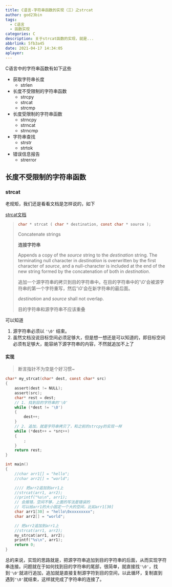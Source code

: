 ```yaml
---
title: C语言-字符串函数的实现（三）之strcat
author: god23bin
tags:
  - C语言
  - 函数实现
categories: C
description: 关于strcat函数的实现，就是...
abbrlink: 5fb3a45
date: 2021-04-17 14:34:05
aplayer:
---
```


C语言中的字符串函数有如下这些

- 获取字符串长度
  - strlen
- 长度不受限制的字符串函数
  - strcpy
  - strcat
  - strcmp
- 长度受限制的字符串函数
  - strncpy
  - strncat
  - strncmp
- 字符串查找
  - strstr
  - strtok
- 错误信息报告
  - strerror  

## 长度不受限制的字符串函数

### strcat

老规矩，我们还是看看文档是怎样说的，如下

[strcat文档](http://www.cplusplus.com/reference/cstring/strcat/?kw=strcat)

> ```c
> char * strcat ( char * destination, const char * source );
> ```
>
> Concatenate strings
>
> **连接字符串**
>
> Appends a copy of the *source* string to the *destination* string. The terminating null character in *destination* is overwritten by the first character of *source*, and a null-character is included at the end of the new string formed by the concatenation of both in *destination*.
>
> 追加一个源字符串的拷贝到目的字符串中。在目的字符串中的'\0'会被源字符串的第一个字符重写，然后'\0'会在新字符串的最后面。
>
> *destination* and *source* shall not overlap.
>
> 目的字符串和源字符串不应该重叠

可以知道

1. 源字符串必须以 `'\0'` 结束。
2. 虽然文档没说目标空间必须足够大，但是想一想还是可以知道的，即目标空间必须有足够大，能容纳下源字符串的内容，不然就追加不上了

#### 实现

> 断言指针不为空是个好习惯~

```c
char* my_strcat(char* dest, const char* src) 
{
	assert(dest != NULL);
	assert(src);
	char* rest = dest;
	// 1. 找到目的字符串的'\0'
	while (*dest != '\0') 
	{
		dest++;
	}
	// 2. 追加，就是字符串拷贝了，和之前的strcpy的实现一样
	while (*dest++ = *src++) 
	{
		;
	}
	return rest;
}

int main() 
{
	//char arr1[] = "hello";
	//char arr2[] = "world";

	//// 把arr2追加到arr1上
	//strcat(arr1, arr2);
	//printf("%s\n", arr1);
	// 会报错，空间不够，上面的写法是错误的
	// 可以给arr1的大小固定一个大的空间，比如arr1[30]
	char arr1[30] = "hello\0xxxxxxxxx";
	char arr2[] = "world";

	// 把arr2追加到arr1上
	//strcat(arr1, arr2);
	my_strcat(arr1, arr2);
	printf("%s\n", arr1);
	return 0;
}
```

总的来说，实现的思路就是，把源字符串追加到目的字符串的后面，从而实现字符串连接。问题就在于如何找到目的字符串的尾部，很简单，就直接找`'\0'`，找到`'\0'`就进行追加，追加就是直接复制源字符到目的空间，以此循环，复制直到遇到`'\0'`就结束，这样就完成了字符串的连接了。